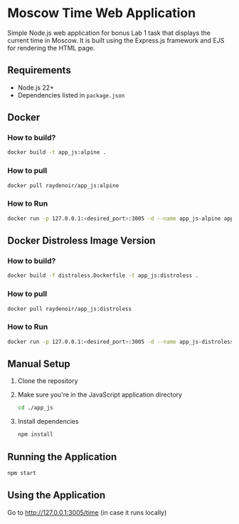 # Moscow Time Web Application

Simple Node.js web application for bonus Lab 1 task that displays the current time in Moscow. It is built using the Express.js framework and EJS for rendering the HTML page.

## Requirements

- Node.js 22+
- Dependencies listed in `package.json`

## Docker

### How to build?

```bash
docker build -t app_js:alpine .
```

### How to pull

```bash
docker pull raydenoir/app_js:alpine
```

### How to Run

```bash
docker run -p 127.0.0.1:<desired_port>:3005 -d --name app_js-alpine app_js:alpine
```

## Docker Distroless Image Version

### How to build?

```bash
docker build -f distroless.Dockerfile -t app_js:distroless .
```

### How to pull

```bash
docker pull raydenoir/app_js:distroless
```

### How to Run

```bash
docker run -p 127.0.0.1:<desired_port>:3005 -d --name app_js-distroless app_js:distroless
```

## Manual Setup

1. Clone the repository

2. Make sure you're in the JavaScript application directory

   ```bash
   cd ./app_js
   ```

3. Install dependencies

   ```bash
   npm install
   ```

## Running the Application

```bash
npm start
```

## Using the Application

Go to <http://127.0.0.1:3005/time> (in case it runs locally)
